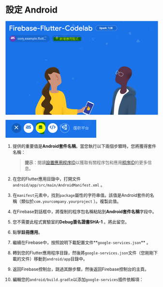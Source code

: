 # 設定 Android

![](images/setup_android_0.png)

![](images/setup_android_1.PNG)

1. 提供的重要值是**Android套件名稱**。當您執行以下兩個步驟時，您將獲得套件名稱：

   > **提示**：閱讀[設置應用程序ID](https://developer.android.com/studio/build/application-id.html)以獲取有關程序包和應用[程序ID](https://developer.android.com/studio/build/application-id.html)的更多信息。

2. 在您的Flutter應用目錄中，打開文件`android/app/src/main/AndroidManifest.xml` 。

3. 在`manifest`元素中，找到`package`屬性的字符串值。該值是Android套件的名稱（類似於`com.yourcompany.yourproject` ）。複製此值。

4. 在Firebase對話框中，將復制的程序包名稱粘貼到**Android套件名稱**字段中。

5. 您不需要此程式實驗室的**Debug簽名證書SHA-1** 。將此留空。

6. 點擊**註冊應用**。

7. 繼續在Firebase中，按照說明下載配置文件**`google-services.json`** 。

8. 轉到您的Flutter應用程序目錄，然後將`google-services.json`文件（您剛剛下載的文件）移動到`android/app`目錄中。

9. 返回Firebase控制台，跳過其餘步驟，然後返回Firebase控制台的主頁。

10. 編輯您的`android/build.gradle`以添加`google-services`插件依賴項：








